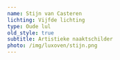 ```yaml
---
name: Stijn van Casteren
lichting: Vijfde lichting
type: Oude lul
old_style: true
subtitle: Artistieke naaktschilder
photo: /img/luxoven/stijn.png
---
```

